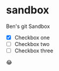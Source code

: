 sandbox
=======

Ben&#39;s git Sandbox

- [x] Checkbox one
- [ ] Checkbox two
- [ ] Checkbox three

:joy:
